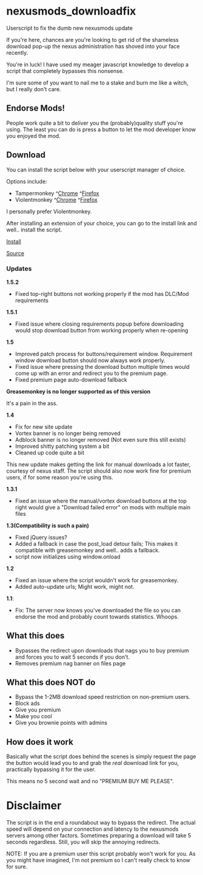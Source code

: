 # nexusmods_downloadfix
Userscript to fix the dumb new nexusmods update 

If you're here, chances are you're looking to get rid of the shameless download pop-up the nexus administration has shoved into your face recently.

You're in luck! I have used my meager javascript knowledge to develop a script that completely bypasses this nonsense.

I'm sure some of you want to nail me to a stake and burn me like a witch, but I really don't care.

## Endorse Mods! ##

People work quite a bit to deliver you the (probably)quality stuff you're using. The least you can do is press a button to let the mod developer know you enjoyed the mod.

## Download ##
You can install the script below with your userscript manager of choice. 

Options include:

* Tampermonkey ^[Chrome](https://chrome.google.com/webstore/detail/tampermonkey/dhdgffkkebhmkfjojejmpbldmpobfkfo)  ^[Firefox](https://addons.mozilla.org/en-US/firefox/addon/tampermonkey/)
* Violentmonkey ^[Chrome](https://chrome.google.com/webstore/detail/violentmonkey/jinjaccalgkegednnccohejagnlnfdag)
  ^[Firefox](https://addons.mozilla.org/en-US/firefox/addon/violentmonkey/)

I personally prefer Violentmonkey.

After installing an extension of your choice, you can go to the install link and well.. install the script. 

[Install](https://github.com/randomtdev/nexusmods_downloadfix/raw/master/nexusmods_downloadfix.user.js)

[Source](https://github.com/randomtdev/nexusmods_downloadfix)

### Updates ####

**1.5.2**

- Fixed top-right buttons not working properly if the mod has DLC/Mod requirements

**1.5.1**

- Fixed issue where closing requirements popup before downloading would stop download button from working properly when re-opening

**1.5**

- Improved patch process for buttons/requirement window. Requirement window download button should now always work properly.
- Fixed issue where pressing the download button multiple times would come up with an error and redirect you to the premium page.
- Fixed premium page auto-download fallback

**Greasemonkey is no longer supported as of this version**

It's a pain in the ass.


**1.4**

- Fix for new site update
- Vortex banner is no longer being removed
- Adblock banner is no longer removed (Not even sure this still exists)
- Improved shitty patching system a bit
- Cleaned up code quite a bit

This new update makes getting the link for manual downloads a lot faster, courtesy of nexus staff. 
The script should also now work fine for premium users, if for some reason you're using this.

**1.3.1**

- Fixed an issue where the manual/vortex download buttons at the top right would give a "Download failed error" on mods with multiple main files

**1.3(Compatibility is such a pain)**

- Fixed jQuery issues?
- Added a fallback in case the post_load detour fails; This makes it compatible with greasemonkey and well.. adds a fallback. 
- script now initializes using window.onload

**1.2**

- Fixed an issue where the script wouldn't work for greasemonkey.
- Added auto-update urls; Might work, might not. 

**1.1**:

- Fix: The server now knows you've downloaded the file so you can endorse the mod and probably count towards statistics. Whoops.

## What this does ##
* Bypasses the redirect upon downloads that nags you to buy premium and forces you to wait 5 seconds if you don't.
* Removes premium nag banner on files page

## What this does **NOT** do ##

* Bypass the 1-2MB download speed restriction on non-premium users.
* Block ads
* Give you premium
* Make you cool
* Give you brownie points with admins

## How does it work ##

Basically what the script does behind the scenes is simply request the page the button would lead you to and grab the *real* download link for you, practically bypassing it for the user. 

This means no 5 second wait and no "PREMIUM BUY ME PLEASE".

# **Disclaimer** #

The script is in the end a roundabout way to bypass the redirect. The actual speed will depend on your connection and latency to the nexusmods servers among other factors. Sometimes preparing a download will take 5 seconds regardless. Still, you will skip the annoying redirects.

NOTE: If you are a premium user this script probably won't work for you. As you might have imagined, I'm not premium so I can't really check to know for sure.

